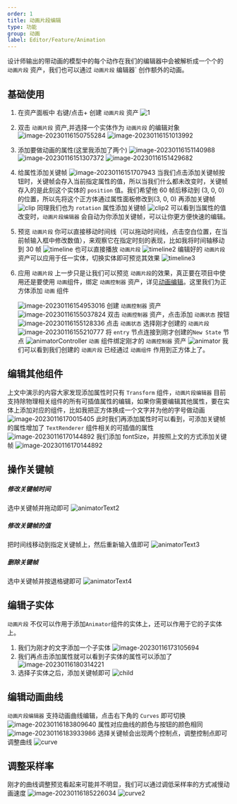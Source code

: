 ```yaml
---
order: 1
title: 动画片段编辑
type: 功能
group: 动画
label: Editor/Feature/Animation
---
```


设计师输出的带动画的模型中的每个动作在我们的编辑器中会被解析成一个个的 `动画片段` 资产，我们也可以通过 `动画片段` 编辑器` 创作额外的动画。

## 基础使用

1. 在资产面板中 右键/点击+ 创建 `动画片段` 资产
   ![1](https://gw.alipayobjects.com/zos/OasisHub/52c428f1-6b5f-4486-93f9-f27ef468a9be/image-20230116150410999.png)

2. 双击 `动画片段` 资产,并选择一个实体作为 `动画片段` 的编辑对象
   ![image-20230116150755284](https://gw.alipayobjects.com/zos/OasisHub/016a62dc-991f-4c67-9d00-0c3b09f438dc/image-20230116150755284.png)
   ![image-20230116151013992](https://gw.alipayobjects.com/zos/OasisHub/31d2f185-fb98-42c5-af98-46c0fe6a4feb/image-20230116151013992.png)

3. 添加要做动画的属性(这里我添加了两个)
   ![image-20230116151140988](https://gw.alipayobjects.com/zos/OasisHub/443943a5-a586-42ae-badd-5117a33a0628/image-20230116151140988.png)
   ![image-20230116151307372](https://gw.alipayobjects.com/zos/OasisHub/59154743-fd64-4905-85c7-35cb315b625d/image-20230116151307372.png)
   ![image-20230116151429682](https://gw.alipayobjects.com/zos/OasisHub/6fee9c22-6e7e-4ab0-9457-d4f374f6c33e/image-20230116151429682.png)

4. 给属性添加关键帧
   ![image-20230116151707943](https://gw.alipayobjects.com/zos/OasisHub/908d4ddb-ad3f-45e1-9164-4a55b520f205/image-20230116151707943.png)
   当我们点击添加关键帧按钮时，关键帧会存入当前指定属性的值，所以当我们什么都未改变时，关键帧存入的是此刻这个实体的 `position` 值。我们希望他 60 帧后移动到 (3, 0, 0)的位置，所以先将这个正方体通过属性面板修改到(3, 0, 0) 再添加关键帧
   ![clip](https://gw.alipayobjects.com/zos/OasisHub/3379fb37-f3ed-44d7-8116-48667a2982ff/clip.gif)
   同理我们也为 `rotation` 属性添加关键帧
   ![clip2](https://gw.alipayobjects.com/zos/OasisHub/f0a0a28d-561e-4efb-b461-f0ae5f92efb9/clip2.gif)
   可以看到当属性的值改变时，`动画片段编辑器` 会自动为你添加关键帧，可以让你更方便快速的编辑。

5. 预览 `动画片段`
   你可以直接移动时间线（可以拖动时间线，点击空白位置，在当前帧输入框中修改数值），来观察它在指定时刻的表现，比如我将时间轴移动到 30 帧
   ![timeline](https://gw.alipayobjects.com/zos/OasisHub/d736229d-beeb-4657-be4b-85825c3de939/timeline.gif)
   也可以直接播放 `动画片段`
   ![timeline2](https://gw.alipayobjects.com/zos/OasisHub/138f524e-27f1-4db4-a7a4-90664a516e5f/timeline2.gif)
   编辑好的 `动画片段`资产可以应用于任一实体，切换实体即可预览其效果
   ![timeline3](https://gw.alipayobjects.com/zos/OasisHub/766a8566-c6ec-430a-b703-3895f85e7d94/timeline3.gif)

6. 应用 `动画片段`
   上一步只是让我们可以预览 `动画片段`的效果，真正要在项目中使用还是要使用 `动画`组件，绑定 `动画控制器` 资产，详见[动画编辑](${docs}editor-animator-cn)。这里我们为正方体添加 `动画` 组件

   ![image-20230116154953016](https://gw.alipayobjects.com/zos/OasisHub/cbf42a11-cfa7-4647-9a11-96dfd5e29a83/image-20230116154953016.png)
   创建 `动画控制器` 资产
   ![image-20230116155037824](https://gw.alipayobjects.com/zos/OasisHub/85c19674-6963-4fc2-8802-b2b7a4d3909b/image-20230116155037824.png)
   双击 `动画控制器` 资产，点击添加 `动画状态` 按钮
   ![image-20230116155128336](https://gw.alipayobjects.com/zos/OasisHub/bd96ad2e-e2ca-42e3-b1df-e0529c1b920e/image-20230116155128336.png)
   点击 `动画状态` 选择刚才创建的 `动画片段`
   ![image-20230116155210777](https://gw.alipayobjects.com/zos/OasisHub/7cd13e14-ff1e-4027-8e0a-69b283bd6116/image-20230116155210777.png)
   将 `entry` 节点连接到刚才创建的`New State` 节点
   ![animatorController](https://gw.alipayobjects.com/zos/OasisHub/c513fb18-9a2a-4029-a43c-513ebc2d1973/animatorContro3ller.gif)
   `动画` 组件绑定刚才的 `动画控制器` 资产
   ![animator](https://gw.alipayobjects.com/zos/OasisHub/a87bf618-93e9-4130-8f80-fd0a7ba24fa6/animator.gif)
   我们可以看到我们创建的 `动画片段` 已经通过 `动画组件` 作用到正方体上了。

## 编辑其他组件

上文中演示的内容大家发现添加属性时只有 `Transform` 组件，`动画片段编辑器` 目前支持除物理相关组件的所有可插值属性的编辑，如果你需要编辑其他属性，要在实体上添加对应的组件，比如我把正方体换成一个文字并为他的字号做动画
![image-20230116170015405](https://gw.alipayobjects.com/zos/OasisHub/10dfd915-f68d-4982-825f-ad191f58e22a/image-20230116170015405.png)
此时我们再添加属性时可以看到，可添加关键帧的属性增加了 `TextRenderer` 组件相关的可插值的属性
![image-20230116170144892](https://gw.alipayobjects.com/zos/OasisHub/1061be4b-5d88-4ae8-af0f-3856affcc51a/image-20230116170144892.png)
我们添加 fontSize，并按照上文的方式添加关键帧
![image-20230116170144892](https://gw.alipayobjects.com/zos/OasisHub/d53ed8f7-3126-4001-a26b-8e037fe2b6d5/animatorText.gif)

## 操作关键帧

##### 修改关键帧时间

选中关键帧并拖动即可
![animatorText2](https://gw.alipayobjects.com/zos/OasisHub/5fd37304-5b24-4219-b45a-7e29174484e3/animatorText2.gif)

##### 修改关键帧的值

把时间线移动到指定关键帧上，然后重新输入值即可
![animatorText3](https://gw.alipayobjects.com/zos/OasisHub/d2fc1577-9765-44a1-99e0-88173f65c8c1/animatorText3.gif)

##### 删除关键帧

选中关键帧并按退格键即可
![animatorText4](https://gw.alipayobjects.com/zos/OasisHub/0e0abc32-beba-460f-9e25-286698816341/animatorText4.gif)

## 编辑子实体

`动画片段` 不仅可以作用于添加`Animator`组件的实体上，还可以作用于它的子实体上。

1. 我们为刚才的文字添加一个子实体
   ![image-20230116173105694](https://gw.alipayobjects.com/zos/OasisHub/a59d5687-5f74-4fab-a457-42e3d07b38da/image-20230116173105694.png)
2. 我们再点击添加属性就可以看到子实体的属性可以添加了
   ![image-20230116180314221](https://gw.alipayobjects.com/zos/OasisHub/bd59b6df-a0f8-48d3-bd5d-23eeccba4816/image-20230116180314221.png)
3. 选择子实体之后，添加关键帧即可
   ![child](https://gw.alipayobjects.com/zos/OasisHub/3e03fc0a-a346-4897-8607-3a36ccb11e22/child.gif)

## 编辑动画曲线

`动画片段编辑器` 支持动画曲线编辑，点击右下角的 `Curves` 即可切换
![image-20230116183809640](https://gw.alipayobjects.com/zos/OasisHub/529e7716-d5c6-4857-9a81-966e0f371b6b/image-20230116183809640.png)
属性对应曲线的颜色与按钮的颜色相同
![image-20230116183933986](https://gw.alipayobjects.com/zos/OasisHub/1c96f6a9-d72c-4b1a-b1db-92e2ebf59ab0/image-20230116183933986.png)
选择关键帧会出现两个控制点，调整控制点即可调整曲线
![curve](https://gw.alipayobjects.com/zos/OasisHub/f439881a-39a4-463d-a7fc-1551f88bcd7c/curve.gif)

## 调整采样率

刚才的曲线调整预览看起来可能并不明显，我们可以通过调低采样率的方式减慢动画速度
![image-20230116185226034](https://gw.alipayobjects.com/zos/OasisHub/c1526af2-337a-4abf-bfde-4c66b6114002/image-20230116185226034.png)
![curve2](https://gw.alipayobjects.com/zos/OasisHub/2ff245ef-2f7f-4e53-a5aa-e06ead091abf/curve2.gif)
